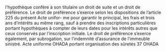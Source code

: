 l'hypothèque confère à son titulaire un droit de suite et un droit de préférence.
Le droit de préférence s’exerce selon les dispositions de l’article 225 du
présent Acte unifor- me pour garantir le principal, les frais et trois ans
d’intérêts au même rang, sauf à prendre des inscriptions particulières portant
hypothèques à compter de leurs dates pour les intérêts autres que ceux conservés
par l’inscription initiale.
Le droit de préférence s’exerce également, par subrogation, sur l’indemnité
d’assurance de l’immeuble sinistré.
Acte uniforme OHADA portant organisation des sûretés
37
OHADA